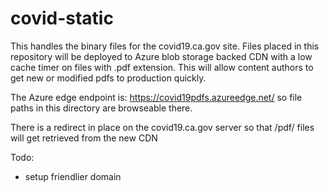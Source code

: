 # covid-static

This handles the binary files for the covid19.ca.gov site. Files placed in this repository will be deployed to Azure blob storage backed CDN with a low cache timer on files with .pdf extension. This will allow content authors to get new or modified pdfs to production quickly.

The Azure edge endpoint is: https://covid19pdfs.azureedge.net/ so file paths in this directory are browseable there. 

There is a redirect in place on the covid19.ca.gov server so that /pdf/ files will get retrieved from the new CDN

Todo:

- setup friendlier domain 